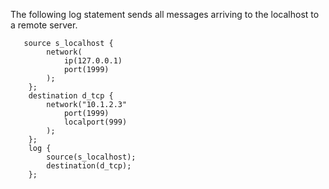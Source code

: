 ---
---
<!-- DISCLAIMER: This file is based on the syslog-ng Open Source Edition documentation https://github.com/balabit/syslog-ng-ose-guides/commit/2f4a52ee61d1ea9ad27cb4f3168b95408fddfdf2 and is used under the terms of The syslog-ng Open Source Edition Documentation License. The file has been modified by Axoflow. -->
The following log statement sends all messages arriving to the localhost to a remote server.

```shell
   source s_localhost {
        network(
            ip(127.0.0.1)
            port(1999)
        );
    };
    destination d_tcp {
        network("10.1.2.3"
            port(1999)
            localport(999)
        );
    };
    log {
        source(s_localhost);
        destination(d_tcp);
    };
```
